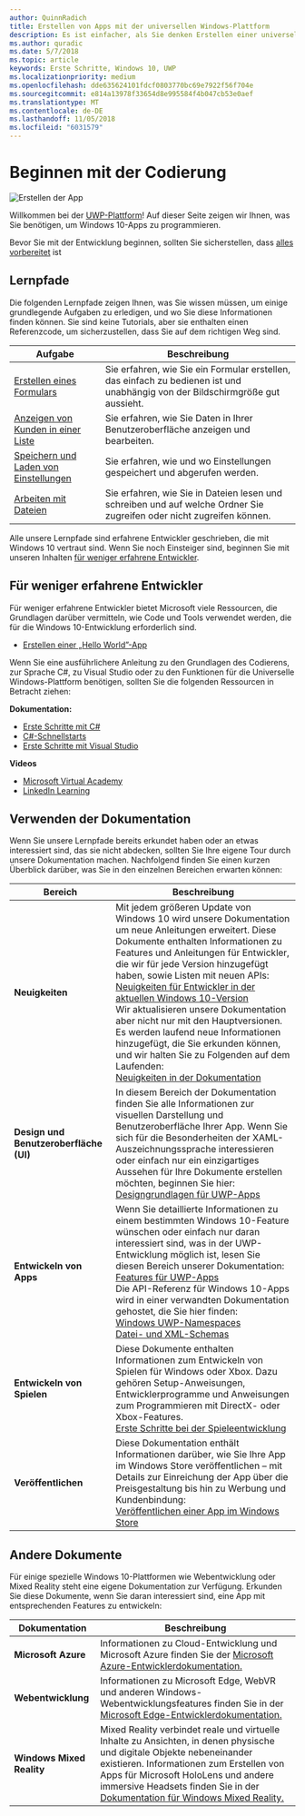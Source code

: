 ```yaml
---
author: QuinnRadich
title: Erstellen von Apps mit der universellen Windows-Plattform
description: Es ist einfacher, als Sie denken Erstellen einer universellen Windows-Plattform (UWP)-App für Windows 10.
ms.author: quradic
ms.date: 5/7/2018
ms.topic: article
keywords: Erste Schritte, Windows 10, UWP
ms.localizationpriority: medium
ms.openlocfilehash: dde635624101fdcf0803770bc69e7922f56f704e
ms.sourcegitcommit: e814a13978f33654d8e995584f4b047cb53e0aef
ms.translationtype: MT
ms.contentlocale: de-DE
ms.lasthandoff: 11/05/2018
ms.locfileid: "6031579"
---
```

# <a name="start-coding"></a>Beginnen mit der Codierung

![Erstellen der App](images/build-your-app.png)

Willkommen bei der [UWP-Plattform](universal-application-platform-guide.md)! Auf dieser Seite zeigen wir Ihnen, was Sie benötigen, um Windows 10-Apps zu programmieren.

Bevor Sie mit der Entwicklung beginnen, sollten Sie sicherstellen, dass [alles vorbereitet](get-set-up.md) ist

## <a name="learning-tracks"></a>Lernpfade

Die folgenden Lernpfade zeigen Ihnen, was Sie wissen müssen, um einige grundlegende Aufgaben zu erledigen, und wo Sie diese Informationen finden können. Sie sind keine Tutorials, aber sie enthalten einen Referenzcode, um sicherzustellen, dass Sie auf dem richtigen Weg sind.

| Aufgabe | Beschreibung |
| --- | --- |
| [Erstellen eines Formulars](construct-form-learning-track.md) | Sie erfahren, wie Sie ein Formular erstellen, das einfach zu bedienen ist und unabhängig von der Bildschirmgröße gut aussieht. | 
| [Anzeigen von Kunden in einer Liste](display-customers-in-list-learning-track.md) | Sie erfahren, wie Sie Daten in Ihrer Benutzeroberfläche anzeigen und bearbeiten. | 
| [Speichern und Laden von Einstellungen](settings-learning-track.md) | Sie erfahren, wie und wo Einstellungen gespeichert und abgerufen werden. |
| [Arbeiten mit Dateien](fileio-learning-track.md) | Sie erfahren, wie Sie in Dateien lesen und schreiben und auf welche Ordner Sie zugreifen oder nicht zugreifen können. | 

Alle unsere Lernpfade sind erfahrene Entwickler geschrieben, die mit Windows 10 vertraut sind. Wenn Sie noch Einsteiger sind, beginnen Sie mit unseren Inhalten [für weniger erfahrene Entwickler](#For-new-developers).

## <a name="for-new-developers"></a>Für weniger erfahrene Entwickler

Für weniger erfahrene Entwickler bietet Microsoft viele Ressourcen, die Grundlagen darüber vermitteln, wie Code und Tools verwendet werden, die für die Windows 10-Entwicklung erforderlich sind. 

* [Erstellen einer „Hello World”-App](your-first-app.md)

Wenn Sie eine ausführlichere Anleitung zu den Grundlagen des Codierens, zur Sprache C#, zu Visual Studio oder zu den Funktionen für die Universelle Windows-Plattform benötigen, sollten Sie die folgenden Ressourcen in Betracht ziehen:

**Dokumentation:**

* [Erste Schritte mit C#](https://docs.microsoft.com/dotnet/csharp/getting-started/)
* [C#-Schnellstarts](https://docs.microsoft.com/dotnet/csharp/quick-starts/index)
* [Erste Schritte mit Visual Studio](https://docs.microsoft.com/visualstudio/ide/)

**Videos**

* [Microsoft Virtual Academy](https://mva.microsoft.com/training-topics/c-app-development#!level=Beginner&lang=1033)
* [LinkedIn Learning](https://www.linkedin.com/learning/learning-universal-windows-app-development/welcome)

## <a name="using-the-docs"></a>Verwenden der Dokumentation

Wenn Sie unsere Lernpfade bereits erkundet haben oder an etwas interessiert sind, das sie nicht abdecken, sollten Sie Ihre eigene Tour durch unsere Dokumentation machen. Nachfolgend finden Sie einen kurzen Überblick darüber, was Sie in den einzelnen Bereichen erwarten können:

| Bereich | Beschreibung |
| --- | --- |
| **Neuigkeiten** | Mit jedem größeren Update von Windows 10 wird unsere Dokumentation um neue Anleitungen erweitert. Diese Dokumente enthalten Informationen zu Features und Anleitungen für Entwickler, die wir für jede Version hinzugefügt haben, sowie Listen mit neuen APIs: </br>   [Neuigkeiten für Entwickler in der aktuellen Windows 10-Version](../whats-new/windows-10-version-latest.md) </br> Wir aktualisieren unsere Dokumentation aber nicht nur mit den Hauptversionen. Es werden laufend neue Informationen hinzugefügt, die Sie erkunden können, und wir halten Sie zu Folgenden auf dem Laufenden: </br>   [Neuigkeiten in der Dokumentation](../whats-new/windows-docs-latest.md) |
| **Design und Benutzeroberfläche (UI)** | In diesem Bereich der Dokumentation finden Sie alle Informationen zur visuellen Darstellung und Benutzeroberfläche Ihrer App. Wenn Sie sich für die Besonderheiten der XAML-Auszeichnungssprache interessieren oder einfach nur ein einzigartiges Aussehen für Ihre Dokumente erstellen möchten, beginnen Sie hier: </br>   [Designgrundlagen für UWP-Apps](../design/basics/index.md) |
| **Entwickeln von Apps** | Wenn Sie detaillierte Informationen zu einem bestimmten Windows 10-Feature wünschen oder einfach nur daran interessiert sind, was in der UWP-Entwicklung möglich ist, lesen Sie diesen Bereich unserer Dokumentation: </br>   [Features für UWP-Apps](../develop/index.md) </br> Die API-Referenz für Windows 10-Apps wird in einer verwandten Dokumentation gehostet, die Sie hier finden: </br>   [Windows UWP-Namespaces](https://docs.microsoft.com/en-us/uwp/api/) </br>   [Datei- und XML-Schemas](https://docs.microsoft.com/uwp/schemas/) |
| **Entwickeln von Spielen** | Diese Dokumente enthalten Informationen zum Entwickeln von Spielen für Windows oder Xbox. Dazu gehören Setup-Anweisungen, Entwicklerprogramme und Anweisungen zum Programmieren mit DirectX- oder Xbox-Features. </br>   [Erste Schritte bei der Spieleentwicklung](../gaming/getting-started.md) |
| **Veröffentlichen** | Diese Dokumentation enthält Informationen darüber, wie Sie Ihre App im Windows Store veröffentlichen – mit Details zur Einreichung der App über die Preisgestaltung bis hin zu Werbung und Kundenbindung: </br>   [Veröffentlichen einer App im Windows Store](../publish/index.md) |

## <a name="other-docs"></a>Andere Dokumente

Für einige spezielle Windows 10-Plattformen wie Webentwicklung oder Mixed Reality steht eine eigene Dokumentation zur Verfügung. Erkunden Sie diese Dokumente, wenn Sie daran interessiert sind, eine App mit entsprechenden Features zu entwickeln:

| Dokumentation | Beschreibung |
| --- | --- |
| **Microsoft Azure** | Informationen zu Cloud-Entwicklung und Microsoft Azure finden Sie der [Microsoft Azure-Entwicklerdokumentation.](https://docs.microsoft.com/azure/) |
| **Webentwicklung** | Informationen zu Microsoft Edge, WebVR und anderen Windows-Webentwicklungsfeatures finden Sie in der [Microsoft Edge-Entwicklerdokumentation.](https://docs.microsoft.com/microsoft-edge/) |
| **Windows Mixed Reality** | Mixed Reality verbindet reale und virtuelle Inhalte zu Ansichten, in denen physische und digitale Objekte nebeneinander existieren. Informationen zum Erstellen von Apps für Microsoft HoloLens und andere immersive Headsets finden Sie in der [Dokumentation für Windows Mixed Reality.](https://docs.microsoft.com/en-us/windows/mixed-reality/)|